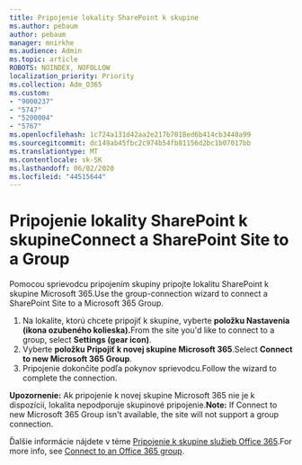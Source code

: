 ```yaml
---
title: Pripojenie lokality SharePoint k skupine
ms.author: pebaum
author: pebaum
manager: mnirkhe
ms.audience: Admin
ms.topic: article
ROBOTS: NOINDEX, NOFOLLOW
localization_priority: Priority
ms.collection: Adm_O365
ms.custom:
- "9000237"
- "5747"
- "5200004"
- "5767"
ms.openlocfilehash: 1c724a131d42aa2e217b7018ed6b414cb3440a99
ms.sourcegitcommit: dc149ab45fbc2c974b54fb81156d2bc1b07017bb
ms.translationtype: MT
ms.contentlocale: sk-SK
ms.lasthandoff: 06/02/2020
ms.locfileid: "44515644"
---
```

# <a name="connect-a-sharepoint-site-to-a-group"></a><span data-ttu-id="d7fd5-102">Pripojenie lokality SharePoint k skupine</span><span class="sxs-lookup"><span data-stu-id="d7fd5-102">Connect a SharePoint Site to a Group</span></span>

<span data-ttu-id="d7fd5-103">Pomocou sprievodcu pripojením skupiny pripojte lokalitu SharePoint k skupine Microsoft 365.</span><span class="sxs-lookup"><span data-stu-id="d7fd5-103">Use the group-connection wizard to connect a SharePoint Site to a Microsoft 365 Group.</span></span>

1. <span data-ttu-id="d7fd5-104">Na lokalite, ktorú chcete pripojiť k skupine, vyberte **položku Nastavenia (ikona ozubeného kolieska).**</span><span class="sxs-lookup"><span data-stu-id="d7fd5-104">From the site you'd like to connect to a group, select  **Settings (gear icon)**.</span></span>
2. <span data-ttu-id="d7fd5-105">Vyberte **položku Pripojiť k novej skupine Microsoft 365**.</span><span class="sxs-lookup"><span data-stu-id="d7fd5-105">Select  **Connect to new Microsoft 365 Group**.</span></span>
3. <span data-ttu-id="d7fd5-106">Pripojenie dokončite podľa pokynov sprievodcu.</span><span class="sxs-lookup"><span data-stu-id="d7fd5-106">Follow the wizard to complete the connection.</span></span>

<span data-ttu-id="d7fd5-107">**Upozornenie:**  Ak pripojenie k novej skupine Microsoft 365 nie je k dispozícii, lokalita nepodporuje skupinové pripojenie.</span><span class="sxs-lookup"><span data-stu-id="d7fd5-107">**Note:**  If Connect to new Microsoft 365 Group isn't available, the site will not support a group connection.</span></span>

<span data-ttu-id="d7fd5-108">Ďalšie informácie nájdete v téme [Pripojenie k skupine služieb Office 365](https://docs.microsoft.com/sharepoint/dev/transform/modernize-connect-to-office365-group).</span><span class="sxs-lookup"><span data-stu-id="d7fd5-108">For more info, see  [Connect to an Office 365 group](https://docs.microsoft.com/sharepoint/dev/transform/modernize-connect-to-office365-group).</span></span>